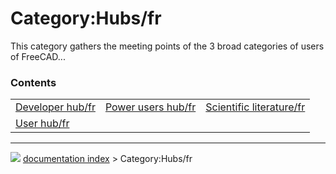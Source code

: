# Category:Hubs/fr
This category gathers the meeting points of the 3 broad categories of users of FreeCAD\...

### Contents

|     |     |     |
| --- | --- | --- |
| [Developer hub/fr](Developer_hub/fr.md) | [Power users hub/fr](Power_users_hub/fr.md) | [Scientific literature/fr](Scientific_literature/fr.md) |
| [User hub/fr](User_hub/fr.md) |



---
![](images/Right_arrow.png) [documentation index](../README.md) > Category:Hubs/fr
